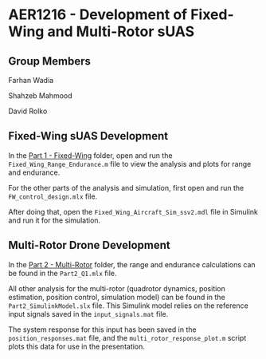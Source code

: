 # AER1216 - Development of Fixed-Wing and Multi-Rotor sUAS

## Group Members
Farhan Wadia

Shahzeb Mahmood

David Rolko

## Fixed-Wing sUAS Development
In the [Part 1 - Fixed-Wing](Part%201%20-%20Fixed-Wing) folder, open and run the `Fixed_Wing_Range_Endurance.m` file to view the analysis and plots for range and endurance.

For the other parts of the analysis and simulation, first open and run the `FW_control_design.mlx` file. 

After doing that, open the `Fixed_Wing_Aircraft_Sim_ssv2.mdl` file in Simulink and run it for the simulation. 

## Multi-Rotor Drone Development
In the [Part 2 - Multi-Rotor](Part%202%20-%20Multi-Rotor) folder, the range and endurance calculations can be found in the `Part2_Q1.mlx` file.

All other analysis for the multi-rotor (quadrotor dynamics, position estimation, position control, simulation model) can be found in the `Part2_SimulinkModel.slx` file. This Simulink model relies on the reference input signals saved in the `input_signals.mat` file. 

The system response for this input has been saved in the `position_responses.mat` file, and the `multi_rotor_response_plot.m` script plots this data for use in the presentation.
